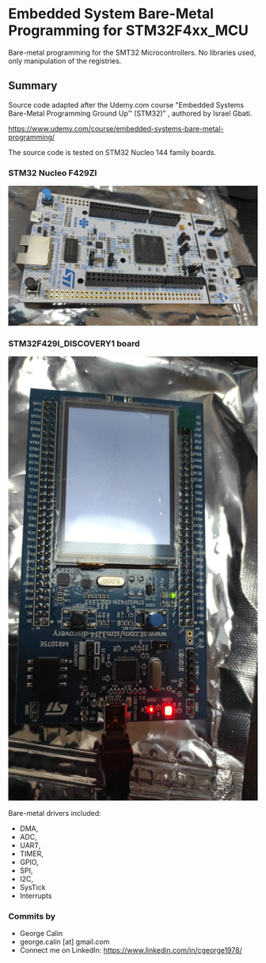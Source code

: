 # Embedded System Bare-Metal Programming for STM32F4xx_MCU
Bare-metal programming for the SMT32 Microcontrollers. No libraries used, only manipulation of the registries.

## Summary
Source code adapted after the Udemy.com course  "Embedded Systems Bare-Metal Programming Ground Up™ (STM32)" , authored by Israel Gbati.

https://www.udemy.com/course/embedded-systems-bare-metal-programming/

The source code is tested on STM32 Nucleo 144 family boards.

### STM32 Nucleo F429ZI
![STM32 Nucleo 144 Development Board](STM32_Nucleo_144.jpg)

### STM32F429I_DISCOVERY1 board 
![STM32F429I_DISCOVERY1 Discovery Board](STM32F429I_DISCOVERY1.jpg)

Bare-metal drivers included:

* DMA,
* ADC,
* UART,
* TIMER,
* GPIO,
* SPI,
* I2C,
* SysTick
* Interrupts 

### Commits by
* George Calin 
* george.calin [at] gmail.com
* Connect me on LinkedIn: https://www.linkedin.com/in/cgeorge1978/
